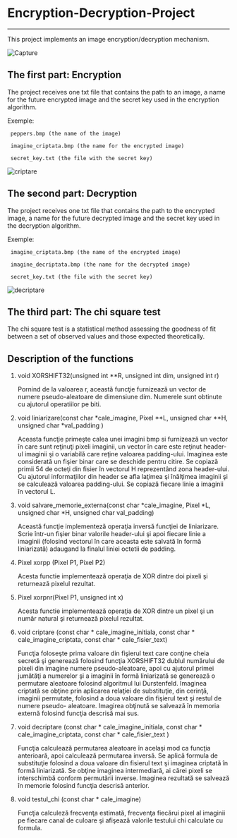 # Encryption-Decryption-Project
---
 This project implements an image encryption/decryption mechanism.
 
 ![Capture](https://user-images.githubusercontent.com/49486605/75119560-a7de5f00-568c-11ea-9d28-3bcb832ba485.PNG)

 
## The first part: Encryption
 The project receives one txt file that contains the path to an image, a name for the future encrypted image and the secret key used in the encryption algorithm.
 
 Exemple: 
 
     peppers.bmp (the name of the image)
     
     imagine_criptata.bmp (the name for the encrypted image)
     
     secret_key.txt (the file with the secret key)
 
![criptare](https://user-images.githubusercontent.com/49486605/75119766-91390780-568e-11ea-92a8-fb17a18703bd.png)


## The second part: Decryption

 The project receives one txt file that contains the path to the encrypted image, a name for the future decrypted image and the secret key used in the decryption algorithm.
 
  Exemple: 
 
     imagine_criptata.bmp (the name of the encrypted image)
     
     imagine_decriptata.bmp (the name for the decrypted image)
     
     secret_key.txt (the file with the secret key)
     
![decriptare](https://user-images.githubusercontent.com/49486605/75119857-613e3400-568f-11ea-9b70-3b332c20c179.png) 

## The third part: The chi square test

The chi square test is a statistical method assessing the goodness of fit between a set of observed values and those expected theoretically.

 
## Description of the functions

1. void XORSHIFT32(unsigned int **R, unsigned int dim, unsigned int r)

   Pornind de la valoarea r, această funcţie furnizează un vector de numere pseudo-aleatoare de dimensiune dim. Numerele sunt obtinute      cu ajutorul operatiilor pe biti.
   
2. void liniarizare(const char *cale_imagine, Pixel **L, unsigned char **H, unsigned char *val_padding )

    Aceasta funcţie primeşte calea unei imagini bmp si furnizează un vector în care sunt reţinuţi pixeli imaginii, un vector în care         este reţinut header-ul imaginii şi o variabilă care reţine valoarea padding-ului.
    Imaginea este considerată un fişier binar care se deschide pentru citire. Se copiază primii 54 de octeţi din fisier în vectorul H       reprezentând zona header-ului. Cu ajutorul informaţiilor din header se afla laţimea şi înălţimea imaginii şi se calculează valoarea     padding-ului. Se copiază fiecare linie a imaginii în vectorul L.
    
3. void salvare_memorie_externa(const char *cale_imagine, Pixel *L, unsigned char *H, unsigned char val_padding)

   Această funcţie implementeză operaţia inversă funcţiei de liniarizare. Scrie într-un fişier binar valorile header-ului şi apoi          fiecare linie a imaginii (folosind vectorul în care aceasta este salvată în formă liniarizată) adaugand la finalul liniei octetii de    padding.
   
4. Pixel xorpp (Pixel P1, Pixel P2)

   Acesta functie implementează operaţia de XOR dintre doi pixeli şi returnează pixelul rezultat.
   
5. Pixel xorpnr(Pixel P1, unsigned int x)

   Acesta functie implementează operaţia de XOR dintre un pixel şi un număr natural şi returnează pixelul rezultat.
   
6. void criptare (const char * cale_imagine_initiala, const char * cale_imagine_criptata, const char * cale_fisier_text)

   Funcţia foloseşte prima valoare din fişierul text care conţine cheia secretă şi generează folosind funcţia XORSHIFT32 dublul            numărului de pixeli din imagine numere pseudo-aleatoare, apoi cu ajutorul primei jumătăţi a numerelor şi a imaginii în formă            liniarizată se generează o permutare aleatoare folosind algoritmul lui Durstenfeld. Imaginea criptată se obţine prin aplicarea          relaţiei de substituţie, din cerinţă, imaginii permutate, folosind a doua valoare din fişierul text şi restul de numere pseudo-          aleatoare. Imagirea obţinută se salvează în memoria externă folosind funcţia descrisă mai sus.
   
7. void decriptare (const char * cale_imagine_initiala, const char * cale_imagine_criptata, const char * cale_fisier_text )

   Funcţia calculează permutarea aleatoare în acelaşi mod ca funcţia anterioară, apoi calculează permutarea inversă. Se aplică formula      de substituţie folosind a doua valoare din fisierul text şi imaginea criptată în formă liniarizată. Se obţine imaginea intermediară,   ai cărei pixeli se interschimbă conform permutării inverse. Imaginea rezultată se salvează în memorie folosind funcţia descrisă         anterior.
   
8. void testul_chi (const char * cale_imagine)

   Funcţia calculeză frecvenţa estimată, frecvenţa fiecărui pixel al imaginii pe fiecare canal de culoare şi afişează valorile testului    chi calculate cu formula.
